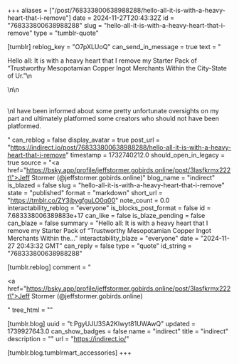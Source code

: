 +++
aliases = ["/post/768333800638988288/hello-all-it-is-with-a-heavy-heart-that-i-remove"]
date = 2024-11-27T20:43:32Z
id = "768333800638988288"
slug = "hello-all-it-is-with-a-heavy-heart-that-i-remove"
type = "tumblr-quote"

[tumblr]
reblog_key = "O7pXLUoQ"
can_send_in_message = true
text = "<p>Hello all: It is with a heavy heart that I remove my Starter Pack of &ldquo;Trustworthy Mesopotamian Copper Ingot Merchants Within the City-State of Ur.&rdquo;\n<br/></p>\n\n<p><br/>\nI have been informed about some pretty unfortunate oversights on my part and ultimately platformed some creators who should not have been platformed.</p>"
can_reblog = false
display_avatar = true
post_url = "https://indirect.io/post/768333800638988288/hello-all-it-is-with-a-heavy-heart-that-i-remove"
timestamp = 1732740212.0
should_open_in_legacy = true
source = "<a href=\"https://bsky.app/profile/jeffstormer.gobirds.online/post/3lasfkrmx222t\">Jeff Stormer (@jeffstormer.gobirds.online)</a>"
blog_name = "indirect"
is_blazed = false
slug = "hello-all-it-is-with-a-heavy-heart-that-i-remove"
state = "published"
format = "markdown"
short_url = "https://tmblr.co/ZY3jbygfguLO0q00"
note_count = 0.0
interactability_reblog = "everyone"
is_blocks_post_format = false
id = 7.683338006389883e+17
can_like = false
is_blaze_pending = false
can_blaze = false
summary = "Hello all: It is with a heavy heart that I remove my Starter Pack of “Trustworthy Mesopotamian Copper Ingot Merchants Within the..."
interactability_blaze = "everyone"
date = "2024-11-27 20:43:32 GMT"
can_reply = false
type = "quote"
id_string = "768333800638988288"

[tumblr.reblog]
comment = "<p><a href=\"https://bsky.app/profile/jeffstormer.gobirds.online/post/3lasfkrmx222t\">Jeff Stormer (@jeffstormer.gobirds.online)</a></p>"
tree_html = ""

[tumblr.blog]
uuid = "t:PgyUJU3SA2Klwyt81UWAwQ"
updated = 1739927643.0
can_show_badges = false
name = "indirect"
title = "indirect"
description = ""
url = "https://indirect.io/"

[tumblr.blog.tumblrmart_accessories]
+++
